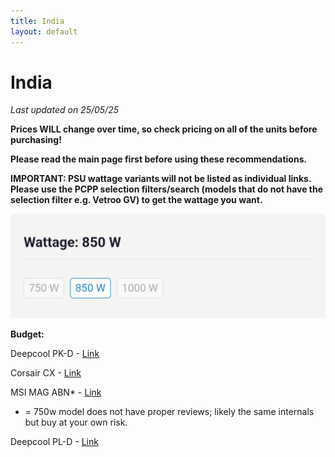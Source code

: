 ```yaml
---
title: India
layout: default
---
```


# India

*Last updated on 25/05/25*

**Prices WILL change over time, so check pricing on all of the units before purchasing!**

**Please read the main page first before using these recommendations.**

**IMPORTANT: PSU wattage variants will not be listed as individual links. Please use the PCPP selection filters/search (models that do not have the selection filter e.g. Vetroo GV) to get the wattage you want.**

![wattageselection](Screenshot_20250506-224510.png)

**Budget:**

Deepcool PK-D - [Link](https://pcpricetracker.in/gen/products/3dbb4376a2fe569e5579d2e22e75ac4a)

Corsair CX - [Link](https://pcpricetracker.in/gen/products/50b9ec5c0e43dc9685c3e01a560e58a4)

MSI MAG ABN* - [Link](https://pcpricetracker.in/gen/products/f142e178bcfb0b5d2c18838e722f9be3)

* = 750w model does not have proper reviews; likely the same internals but buy at your own risk.

Deepcool PL-D - [Link](https://pcpricetracker.in/gen/products/5fb4f5af73ca3f058a47f2f19cf0c73b)

